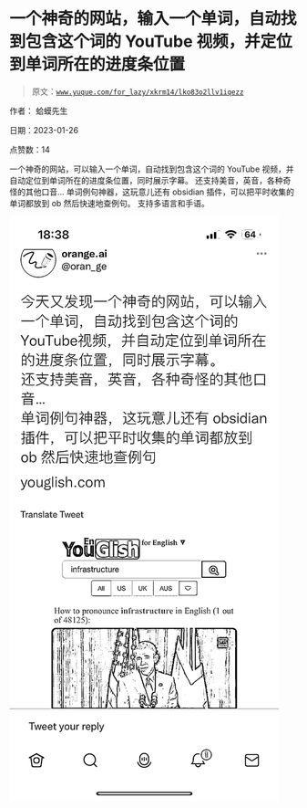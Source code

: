 # 一个神奇的网站，输入一个单词，自动找到包含这个词的 YouTube 视频，并定位到单词所在的进度条位置

> 原文：[`www.yuque.com/for_lazy/xkrm14/lko83o2llv1iqezz`](https://www.yuque.com/for_lazy/xkrm14/lko83o2llv1iqezz)

作者： 蛤蟆先生 

日期：2023-01-26 

点赞数：14 

一个神奇的网站，可以输入一个单词，自动找到包含这个词的 YouTube 视频，并自动定位到单词所在的进度条位置，同时展示字幕。 还支持美音，英音，各种奇怪的其他口音… 单词例句神器，这玩意儿还有 obsidian 插件，可以把平时收集的单词都放到 ob 然后快速地查例句。 支持多语言和手语。 

![](img/0c1ac2540c513988041edad9bbaaaf81.png) 

